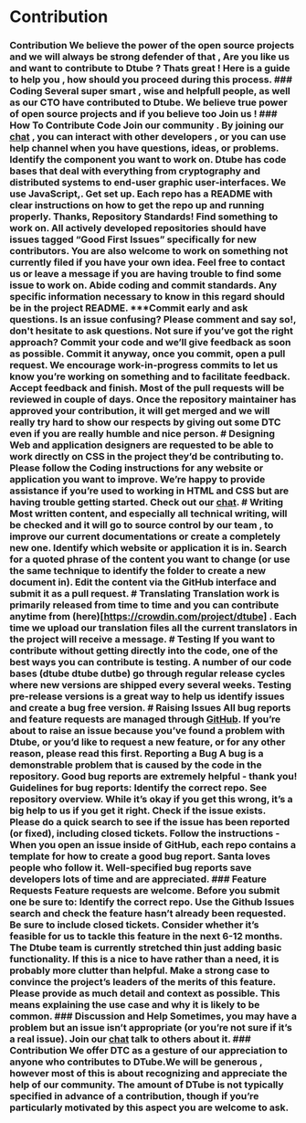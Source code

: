 # Contribution
### Contribution We believe the power of the open source projects and we will always be strong defender of that , Are you like us and want to contribute to Dtube ? Thats great ! Here is a guide to help you , how should you proceed during this process.  ### Coding Several super smart , wise and helpfull people, as well as our CTO have contributed to Dtube. We believe true power of open source projects and if you believe too Join us !  ### How To Contribute Code Join our community . By joining our [chat](https://discord.gg/BcTr97) , you can interact with other developers , or you can use **help** channel when you have questions, ideas, or problems. Identify the component you want to work on. Dtube  has code bases that deal with everything from cryptography and distributed systems to end-user graphic user-interfaces. We use  JavaScript,.  **Get set up.** Each repo has a README with clear instructions on how to get the repo up and running properly. Thanks, Repository Standards! Find something to work on. All actively developed repositories should have issues tagged “Good First Issues” specifically for new contributors. You are also welcome to work on something not currently filed if you have your own idea. Feel free to contact us or leave a message if you are having trouble to find some issue to work on. **Abide coding and commit standards**. Any specific information necessary to know in this regard should be in the project README. ***Commit early and ask questions. Is an issue confusing? Please comment and say so!, don't hesitate to ask questions. Not sure if you’ve got the right approach? Commit your code and we’ll give feedback as soon as possible. Commit it anyway, once you commit, open a pull request. We encourage work-in-progress commits to let us know you’re working on something and to facilitate feedback. **Accept feedback and finish**. Most of the pull requests will be reviewed in couple of days. Once the repository maintainer has approved your contribution, it will get merged and we will really try hard to show our respects by giving out some DTC even if you are really humble and nice person. # Designing Web and application designers are requested to be able to work directly on CSS in the project they’d be contributing to. Please follow the Coding instructions for any website or application you want to improve.  We’re happy to provide assistance if you’re used to working in HTML and CSS but are having trouble getting started. Check out our [chat](https://discord.gg/BcTr9).  # Writing Most written content, and especially all technical writing, will be checked and it will go to source control by our team , to improve our current documentations or create a completely new one.  Identify which website or application it is in. Search for a quoted phrase of the content you want to change (or use the same technique to identify the folder to create a new document in). Edit the content via the GitHub interface and submit it as a pull request. # Translating Translation work is primarily released from time to time and you can contribute anytime from (here)[https://crowdin.com/project/dtube] . Each time we upload our translation files all the current translators in the project will receive a message.  # Testing If you want to contribute without getting directly into the code, one of the best ways you can contribute is testing.  A number of our code bases (dtube dtube dutbe) go through regular release cycles where new versions are shipped every several weeks. Testing pre-release versions is a great way to help us identify issues and create a bug free version.    # Raising Issues All bug reports and feature requests are managed through [GitHub](https://github.com/dtube).  If you’re about to raise an issue because you’ve found a problem with Dtube, or you’d like to request a new feature, or for any other reason, please read this first.  Reporting a Bug A bug is a demonstrable problem that is caused by the code in the repository. Good bug reports are extremely helpful - thank you! Guidelines for bug reports:  Identify the correct repo. See repository overview. While it’s okay if you get this wrong, it’s a big help to us if you get it right. Check if the issue exists. Please do a quick search to see if the issue has been reported (or fixed), including closed tickets. Follow the instructions - When you open an issue inside of GitHub, each repo contains a template for how to create a good bug report. Santa loves people who follow it. Well-specified bug reports save developers lots of time and are appreciated.  ### Feature Requests Feature requests are welcome. Before you submit one be sure to:  Identify the correct repo. Use the Github Issues search and check the feature hasn’t already been requested. Be sure to include closed tickets. Consider whether it’s feasible for us to tackle this feature in the next 6-12 months. The Dtube team is currently stretched thin just adding basic functionality. If this is a nice to have rather than a need, it is probably more clutter than helpful. Make a strong case to convince the project’s leaders of the merits of this feature. Please provide as much detail and context as possible. This means explaining the use case and why it is likely to be common. ### Discussion and Help Sometimes, you may have a problem but an issue isn’t appropriate (or you’re not sure if it’s a real issue).  Join our [chat](https://discord.gg/dtube) talk to others about it.  ### Contribution We offer DTC as a gesture of our appreciation to anyone who contributes to DTube.We will be generous , however most of this is about recognizing and appreciate the help of our community.  The amount of DTube is not typically specified in advance of a contribution, though if you’re particularly motivated by this aspect you are welcome to ask.
